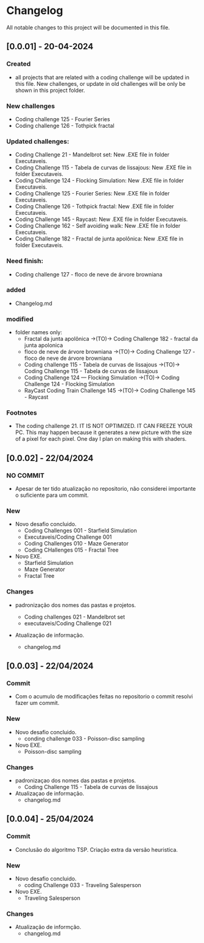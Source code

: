 # Changelog

All notable changes to this project will be documented in this file.

## [0.0.01] - 20-04-2024
### Created
- all projects that are related with a coding challenge will be updated in this file. New challenges, or update in old challenges will be only be shown in this project folder. 

### New challenges
- Coding challenge 125 - Fourier Series
- Coding challenge 126 - Tothpick fractal

### Updated challenges:
- Coding Challenge 21 - Mandelbrot set: New .EXE file in folder Executaveis.
- Coding Challenge 115 - Tabela de curvas de lissajous: New .EXE file in folder Executaveis.
- Coding Challenge 124 - Flocking Simulation: New .EXE file in folder Executaveis.
- Coding Challenge 125 - Fourier Series: New .EXE file in folder Executaveis.
- Coding Challenge 126 - Tothpick fractal: New .EXE file in folder Executaveis.
- Coding Challenge 145 - Raycast: New .EXE file in folder Executaveis.
- Coding Challenge 162 - Self avoiding walk: New .EXE file in folder Executaveis.
- Coding Challenge 182 - Fractal de junta apolônica: New .EXE file in folder Executaveis.

### Need finish:
- Coding challenge 127 - floco de neve de árvore browniana

### added
- Changelog.md

### modified
- folder names only:
    - Fractal da junta apolônica ->(TO)-> Coding Challenge 182 - fractal da junta apolonica
    - floco de neve de árvore browniana ->(TO)-> Coding Challenge 127 - floco de neve de árvore browniana
    - Coding challenge 115 - Tabela de curvas de lissajous ->(TO)-> Coding Challenge 115 - Tabela de curvas de lissajous
    - Coding Challenge 124 — Flocking Simulation ->(TO)-> Coding Challenge 124 - Flocking Simulation
    - RayCast Coding Train Challenge 145 ->(TO)-> Coding Challenge 145 - Raycast

### Footnotes
- The coding challenge 21. IT IS NOT OPTIMIZED. IT CAN FREEZE YOUR PC. This may happen because it generates a new picture with the size of a pixel for each pixel. One day I plan on making this with shaders.

## [0.0.02] - 22/04/2024
### NO COMMIT
- Apesar de ter tido atualização no repositorio, não considerei importante o suficiente para um commit.

### New
- Novo desafio concluido.
    - Coding Challenges 001 - Starfield Simulation
    - Executaveis/Coding Challenge 001
    - Coding Challenges 010 - Maze Generator
    - Coding CHallenges 015 - Fractal Tree
- Novo EXE.
    - Starfield Simulation
    - Maze Generator
    - Fractal Tree

### Changes
- padronização dos nomes das pastas e projetos.
    - Coding challenges 021 - Mandelbrot set
    - executaveis/Coding Challenge 021

- Atualização de informação.
    - changelog.md

## [0.0.03] - 22/04/2024
### Commit
- Com o acumulo de modificações feitas no repositorio o commit resolvi fazer um commit.

### New
- Novo desafio concluido.
    - conding challenge 033 - Poisson-disc sampling
- Novo EXE.
    - Poisson-disc sampling

### Changes
- padronizaçao dos nomes das pastas e projetos.
    - Coding Challenge 115 - Tabela de curvas de lissajous
- Atualizaçao de informação.
    - changelog.md

## [0.0.04] - 25/04/2024
### Commit
- Conclusão do algoritmo TSP. Criação extra da versão heuristica.

### New
- Novo desafio concluido.
    - coding Challenge 033 - Traveling Salesperson
- Novo EXE.
    - Traveling Salesperson

### Changes
- Atualização de informção.
    - changelog.md